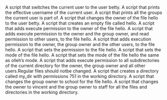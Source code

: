 A script that switches the current user to the user betty.
A script that prints the effective username of the current user.
A script that prints all the groups the current user is part of.
A script that changes the owner of the file hello to the user betty.
A script that creates an empty file called hello.
A script that adds execute permission to the owner of the file hello.
A script that adds execute permission to the owner and the group owner, and read permission to other users, to the file hello.
A script that adds execution permission to the owner, the group owner and the other users, to the file hello.
A script that sets the permission to the file hello.
A script that sets the mode of the file hello.
A script that sets the mode of the file hello the same as olleh’s mode.
A script that adds execute permission to all subdirectories of the current directory for the owner, the group owner and all other users.Regular files should notbe changed.
A script that creates a directory called my_dir with permissions 751 in the working directory.
A script that changes the group owner to school for the file hello.
A script that changes the owner to vincent and the group owner to staff
 for all the files and directories in the working directory.
